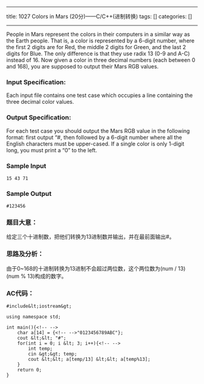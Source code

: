 
--- 
title:  1027 Colors in Mars (20分)——C/C++(进制转换) 
tags: []
categories: [] 

---
People in Mars represent the colors in their computers in a similar way as the Earth people. That is, a color is represented by a 6-digit number, where the first 2 digits are for Red, the middle 2 digits for Green, and the last 2 digits for Blue. The only difference is that they use radix 13 (0-9 and A-C) instead of 16. Now given a color in three decimal numbers (each between 0 and 168), you are supposed to output their Mars RGB values.

### Input Specification:

Each input file contains one test case which occupies a line containing the three decimal color values.

### Output Specification:

For each test case you should output the Mars RGB value in the following format: first output “#, then followed by a 6-digit number where all the English characters must be upper-cased. If a single color is only 1-digit long, you must print a “0” to the left.

### Sample Input

```
15 43 71

```

### Sample Output

```
#123456

```

### 题目大意：

给定三个十进制数，把他们转换为13进制数并输出，并在最前面输出#。

### 思路及分析：

由于0~168的十进制转换为13进制不会超过两位数，这个两位数为(num / 13)(num % 13)构成的数字。

### AC代码：

```
#include&lt;iostream&gt;

using namespace std;

int main(){<!-- -->
	char a[14] = {<!-- -->"0123456789ABC"};
	cout &lt;&lt; "#";
	for(int i = 0; i &lt; 3; i++){<!-- -->
		int temp;
		cin &gt;&gt; temp;
		cout &lt;&lt; a[temp/13] &lt;&lt; a[temp%13];
	}
	return 0;
} 

```
